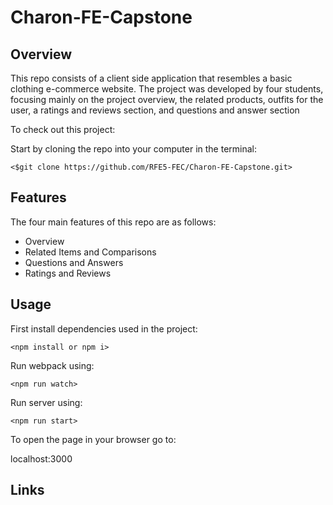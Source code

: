 # Charon-FE-Capstone

## Overview
This repo consists of a client side application that resembles a basic clothing e-commerce website. The project was developed by four students, focusing mainly on the project overview, the related products, outfits for the user, a ratings and reviews section, and questions and answer section 

To check out this project:

Start by cloning the repo into your computer in the terminal:

`<$git clone https://github.com/RFE5-FEC/Charon-FE-Capstone.git>`

## Features
The four main features of this repo are as follows:
* Overview
* Related Items and Comparisons
* Questions and Answers
* Ratings and Reviews

## Usage

First install dependencies used in the project:

`<npm install or npm i>`

Run webpack using:

`<npm run watch>`

Run server using:

`<npm run start>`

To open the page in your browser go to:

localhost:3000

## Links
